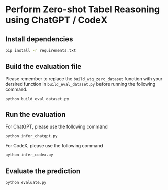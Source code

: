 # Perform Zero-shot Tabel Reasoning using ChatGPT / CodeX

## Install dependencies

```bash
pip install -r requirements.txt
```

## Build the evaluation file

Please remember to replace the `build_wtq_zero_dataset` function with your dersired function in `build_eval_dataset.py` before running the following command.

```bash
python build_eval_dataset.py
```

## Run the evaluation

For ChatGPT, please use the following command

```bash
python infer_chatgpt.py
```

For CodeX, please use the following command

```bash
python infer_codex.py
```

## Evaluate the prediction

```bash
python evaluate.py
```
